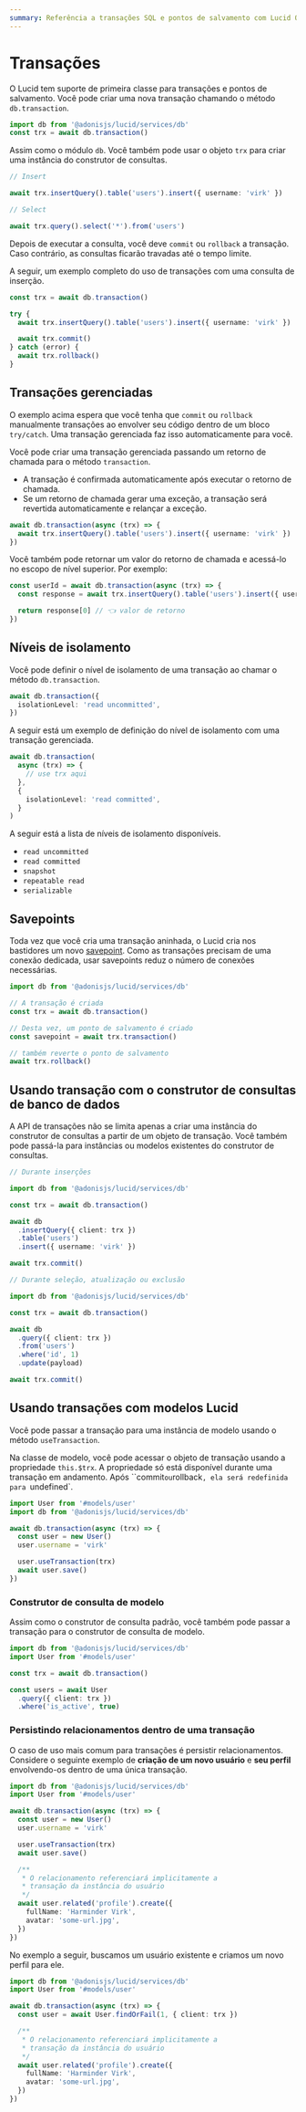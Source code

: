 ```yaml
---
summary: Referência a transações SQL e pontos de salvamento com Lucid ORM
---
```


# Transações

O Lucid tem suporte de primeira classe para transações e pontos de salvamento. Você pode criar uma nova transação chamando o método `db.transaction`.

```ts
import db from '@adonisjs/lucid/services/db'
const trx = await db.transaction()
```

Assim como o módulo `db`. Você também pode usar o objeto `trx` para criar uma instância do construtor de consultas.

```ts
// Insert

await trx.insertQuery().table('users').insert({ username: 'virk' })
```

```ts
// Select

await trx.query().select('*').from('users')
```

Depois de executar a consulta, você deve `commit` ou `rollback` a transação. Caso contrário, as consultas ficarão travadas até o tempo limite.

A seguir, um exemplo completo do uso de transações com uma consulta de inserção.

```ts
const trx = await db.transaction()

try {
  await trx.insertQuery().table('users').insert({ username: 'virk' })

  await trx.commit()
} catch (error) {
  await trx.rollback()
}
```

## Transações gerenciadas

O exemplo acima espera que você tenha que `commit` ou `rollback` manualmente transações ao envolver seu código dentro de um bloco `try/catch`. Uma transação gerenciada faz isso automaticamente para você.

Você pode criar uma transação gerenciada passando um retorno de chamada para o método `transaction`.

- A transação é confirmada automaticamente após executar o retorno de chamada.
- Se um retorno de chamada gerar uma exceção, a transação será revertida automaticamente e relançar a exceção.

```ts
await db.transaction(async (trx) => {
  await trx.insertQuery().table('users').insert({ username: 'virk' })
})
```

Você também pode retornar um valor do retorno de chamada e acessá-lo no escopo de nível superior. Por exemplo:

```ts
const userId = await db.transaction(async (trx) => {
  const response = await trx.insertQuery().table('users').insert({ username: 'virk' })

  return response[0] // 👈 valor de retorno
})
```

## Níveis de isolamento

Você pode definir o nível de isolamento de uma transação ao chamar o método `db.transaction`.

```ts
await db.transaction({
  isolationLevel: 'read uncommitted',
})
```

A seguir está um exemplo de definição do nível de isolamento com uma transação gerenciada.

```ts
await db.transaction(
  async (trx) => {
    // use trx aqui
  },
  {
    isolationLevel: 'read committed',
  }
)
```

A seguir está a lista de níveis de isolamento disponíveis.

- `read uncommitted`
- `read committed`
- `snapshot`
- `repeatable read`
- `serializable`

## Savepoints

Toda vez que você cria uma transação aninhada, o Lucid cria nos bastidores um novo [savepoint](https://en.wikipedia.org/wiki/Savepoint). Como as transações precisam de uma conexão dedicada, usar savepoints reduz o número de conexões necessárias.

```ts
import db from '@adonisjs/lucid/services/db'

// A transação é criada
const trx = await db.transaction()

// Desta vez, um ponto de salvamento é criado
const savepoint = await trx.transaction()

// também reverte o ponto de salvamento
await trx.rollback()
```

## Usando transação com o construtor de consultas de banco de dados

A API de transações não se limita apenas a criar uma instância do construtor de consultas a partir de um objeto de transação. Você também pode passá-la para instâncias ou modelos existentes do construtor de consultas.

```ts {8}
// Durante inserções

import db from '@adonisjs/lucid/services/db'

const trx = await db.transaction()

await db
  .insertQuery({ client: trx })
  .table('users')
  .insert({ username: 'virk' })

await trx.commit()
```

```ts {8}
// Durante seleção, atualização ou exclusão

import db from '@adonisjs/lucid/services/db'

const trx = await db.transaction()

await db
  .query({ client: trx })
  .from('users')
  .where('id', 1)
  .update(payload)

await trx.commit()
```

## Usando transações com modelos Lucid

Você pode passar a transação para uma instância de modelo usando o método `useTransaction`.

Na classe de modelo, você pode acessar o objeto de transação usando a propriedade `this.$trx`. A propriedade só está disponível durante uma transação em andamento. Após ``commit` ou `rollback`, ela será redefinida para `undefined`.

```ts {4-10}
import User from '#models/user'
import db from '@adonisjs/lucid/services/db'

await db.transaction(async (trx) => {
  const user = new User()
  user.username = 'virk'

  user.useTransaction(trx)
  await user.save()
})
```

### Construtor de consulta de modelo

Assim como o construtor de consulta padrão, você também pode passar a transação para o construtor de consulta de modelo.

```ts {7}
import db from '@adonisjs/lucid/services/db'
import User from '#models/user'

const trx = await db.transaction()

const users = await User
  .query({ client: trx })
  .where('is_active', true)
```

### Persistindo relacionamentos dentro de uma transação

O caso de uso mais comum para transações é persistir relacionamentos. Considere o seguinte exemplo de **criação de um novo usuário** e **seu perfil** envolvendo-os dentro de uma única transação.

```ts {4-19}
import db from '@adonisjs/lucid/services/db'
import User from '#models/user'

await db.transaction(async (trx) => {
  const user = new User()
  user.username = 'virk'

  user.useTransaction(trx)
  await user.save()

  /**
   * O relacionamento referenciará implicitamente a
   * transação da instância do usuário
   */
  await user.related('profile').create({
    fullName: 'Harminder Virk',
    avatar: 'some-url.jpg',
  })
})
```

No exemplo a seguir, buscamos um usuário existente e criamos um novo perfil para ele.

```ts {4-15}
import db from '@adonisjs/lucid/services/db'
import User from '#models/user'

await db.transaction(async (trx) => {
  const user = await User.findOrFail(1, { client: trx })

  /**
   * O relacionamento referenciará implicitamente a
   * transação da instância do usuário
   */
  await user.related('profile').create({
    fullName: 'Harminder Virk',
    avatar: 'some-url.jpg',
  })
})
```

